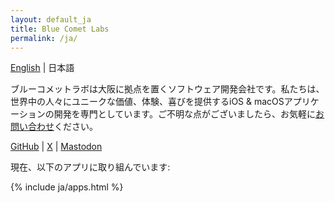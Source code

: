 ```yaml
---
layout: default_ja
title: Blue Comet Labs
permalink: /ja/
---
```


<div class="text-right">
    <a href="/">English</a> | 日本語
</div>

ブルーコメットラボは大阪に拠点を置くソフトウェア開発会社です。私たちは、世界中の人々にユニークな価値、体験、喜びを提供するiOS & macOSアプリケーションの開発を専門としています。ご不明な点がございましたら、お気軽に[お問い合わせ](mailto:contact@bluecometlabs.com)ください。

<div>
    <a href="{{ site.links.github }}" target="_blank">GitHub</a>
     |
    <a href="{{ site.links.twitter }}" target="_blank">X</a>
     |
    <a rel="me" href="{{ site.links.mastodon }}" target="_blank">Mastodon</a>
</div>

現在、以下のアプリに取り組んでいます:

{% include ja/apps.html %}
